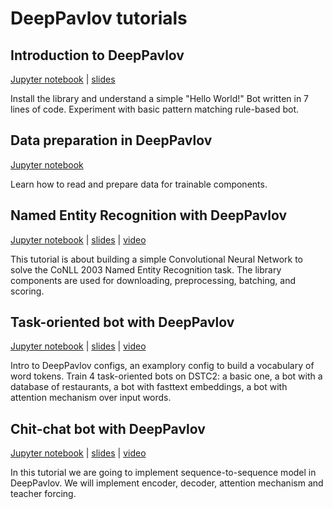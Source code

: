 # DeepPavlov tutorials

## Introduction to DeepPavlov

[Jupyter notebook](00_deeppavlov_intro.ipynb) | [slides](00_deeppavlov_intro.pdf) 

Install the library and understand a simple "Hello World!" Bot written in 7 lines of code. Experiment with basic pattern matching rule-based bot.

## Data preparation in DeepPavlov

[Jupyter notebook](01_deeppavlov_data.ipynb)

Learn how to read and prepare data for trainable components.

## Named Entity Recognition with DeepPavlov

[Jupyter notebook](02_deeppavlov_ner.ipynb) | [slides](02_deeppavlov_ner.pdf) | [video](https://youtu.be/6HlL87PWxXU)

This tutorial is about building a simple Convolutional Neural Network to solve the CoNLL 2003 Named Entity Recognition task. The library components are used for downloading, preprocessing, batching, and scoring.  

## Task-oriented bot with DeepPavlov

[Jupyter notebook](03_deeppavlov_gobot.ipynb) | [slides](03_deeppavlov_gobot.pdf) | [video](https://youtu.be/uvH1zB7qahI)

Intro to DeepPavlov configs, an examplory config to build a vocabulary of word tokens. Train 4 task-oriented bots on DSTC2: a basic one, a bot with a database of restaurants, a bot with fasttext embeddings, a bot with attention mechanism over input words. 

## Chit-chat bot with DeepPavlov

[Jupyter notebook](04_deeppavlov_chitchat.ipynb) | [slides](04_deeppavlov_chitchat.pdf) | [video](https://youtu.be/G1TkCkoghC8)

In this tutorial we are going to implement sequence-to-sequence model in DeepPavlov. We will implement encoder, decoder, attention mechanism and teacher forcing.
